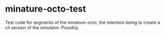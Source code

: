 minature-octo-test
==================

Test code for segments of the minature-octo, the intention being to create a cli version of the simulator. Possibly.